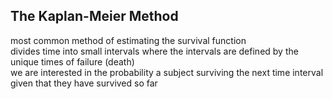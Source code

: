 ## The Kaplan-Meier Method 

most common method of estimating the survival function \
divides time into small intervals where the intervals are defined by the unique times of failure (death) \
we are interested in the probability a subject surviving the next time interval given that they have survived so far

